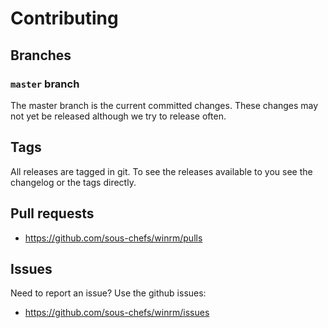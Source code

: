 # Contributing

## Branches

### `master` branch

The master branch is the current committed changes. These changes may not yet be released although we try to release often.

## Tags

All releases are tagged in git. To see the releases available to you see the changelog or the tags directly.

## Pull requests

- <https://github.com/sous-chefs/winrm/pulls>

## Issues

Need to report an issue? Use the github issues:

- <https://github.com/sous-chefs/winrm/issues>
